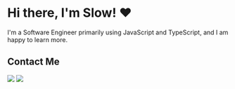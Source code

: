 # Hi there, I'm Slow! ❤

I'm a Software Engineer primarily using JavaScript and TypeScript, and I am happy to learn more.

## Contact Me
<a href="mailto:slowlife1165@gmail.com"><img src="https://img.shields.io/badge/gmail-%23D14836.svg?&style=for-the-badge&logo=gmail&logoColor=white"/></a>
<a href="https://discordapp.com/users/374905512661221377/"><img src="https://img.shields.io/badge/discord-%7389D8.svg?&color=7289da&style=for-the-badge&logo=discord&logoColor=white"/>
